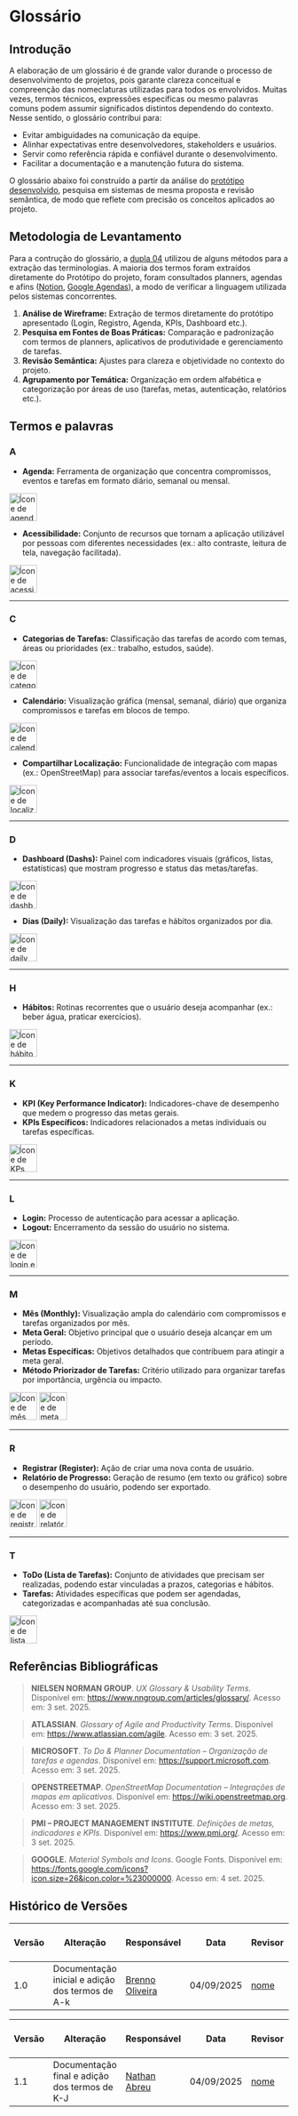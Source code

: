 # Glossário

## Introdução  

A elaboração de um glossário é de grande valor durande o processo de desenvolvimento de projetos, pois garante clareza conceitual e compreenção das nomeclaturas utilizadas para todos os envolvidos. Muitas vezes, termos técnicos, expressões específicas ou mesmo palavras comuns podem assumir significados distintos dependendo do contexto. Nesse sentido, o glossário contribui para:  

- Evitar ambiguidades na comunicação da equipe. 
- Alinhar expectativas entre desenvolvedores, stakeholders e usuários.
- Servir como referência rápida e confiável durante o desenvolvimento. 
- Facilitar a documentação e a manutenção futura do sistema.  

O glossário abaixo foi construído a partir da análise do [protótipo desenvolvido](Base/1.2.7.Prototipo.md), pesquisa em sistemas de mesma proposta e revisão semântica, de modo que reflete com precisão os conceitos aplicados ao projeto.  

## Metodologia de Levantamento

Para a contrução do glossário, a [dupla 04](Atas/2.1.Ata01.md) utilizou de alguns métodos para a extração das terminologias. A maioria dos termos foram extraídos diretamente do Protótipo do projeto, foram consultados planners, agendas e afins ([Notion](https://www.notion.com/), [Google Agendas](https://www.google.com/url?sa=t&source=web&rct=j&opi=89978449&url=https://workspace.google.com/intl/pt-BR/products/calendar/)), a modo de verificar a linguagem utilizada pelos sistemas concorrentes. 

1. **Análise de Wireframe:** Extração de termos diretamente do protótipo apresentado (Login, Registro, Agenda, KPIs, Dashboard etc.).  
2. **Pesquisa em Fontes de Boas Práticas:** Comparação e padronização com termos de planners, aplicativos de produtividade e gerenciamento de tarefas.  
3. **Revisão Semântica:** Ajustes para clareza e objetividade no contexto do projeto.  
4. **Agrupamento por Temática:** Organização em ordem alfabética e categorização por áreas de uso (tarefas, metas, autenticação, relatórios etc.).  

## Termos e palavras

### A  
- **Agenda:** Ferramenta de organização que concentra compromissos, eventos e tarefas em formato diário, semanal ou mensal. 
<img src="Assets/icones/agenda.svg" width="50" alt="Ícone de agenda">

- **Acessibilidade:** Conjunto de recursos que tornam a aplicação utilizável por pessoas com diferentes necessidades (ex.: alto contraste, leitura de tela, navegação facilitada).  
<img src="Assets/icones/acessibilidade.svg" width="50" alt="Ícone de acessibilidade">

---

### C  
- **Categorias de Tarefas:** Classificação das tarefas de acordo com temas, áreas ou prioridades (ex.: trabalho, estudos, saúde). 
<img src="Assets/icones/categorias.svg" width="50" alt="Ícone de categorias">

- **Calendário:** Visualização gráfica (mensal, semanal, diário) que organiza compromissos e tarefas em blocos de tempo.
<img src="Assets/icones/calendario.svg" width="50" alt="Ícone de calendário">

- **Compartilhar Localização:** Funcionalidade de integração com mapas (ex.: OpenStreetMap) para associar tarefas/eventos a locais específicos.
<img src="Assets/icones/localização.svg" width="50" alt="Ícone de localizaçao"> 

---

### D  
- **Dashboard (Dashs):** Painel com indicadores visuais (gráficos, listas, estatísticas) que mostram progresso e status das metas/tarefas.
<img src="Assets/icones/dashboard.svg" width="50" alt="Ícone de dashboard">

- **Dias (Daily):** Visualização das tarefas e hábitos organizados por dia.

<img src="Assets/icones/dia.svg" width="50" alt="Ícone de daily">

--- 

### H  
- **Hábitos:** Rotinas recorrentes que o usuário deseja acompanhar (ex.: beber água, praticar exercícios).

<img src="Assets/icones/habitos.svg" width="50" alt="Ícone de hábitos">

---

### K  
- **KPI (Key Performance Indicator):** Indicadores-chave de desempenho que medem o progresso das metas gerais.  
- **KPIs Específicos:** Indicadores relacionados a metas individuais ou tarefas específicas.

<img src="Assets/icones/kpi.svg" width="50" alt="Ícone de KPs">  

---

### L
- **Login:** Processo de autenticação para acessar a aplicação.
- **Logout:** Encerramento da sessão do usuário no sistema.

<img src="Assets/icones/login.png" width="50" alt="Ícone de login e logout">

---

### M
- **Mês (Monthly):** Visualização ampla do calendário com compromissos e tarefas organizados por mês.
- **Meta Geral:** Objetivo principal que o usuário deseja alcançar em um período.
- **Metas Específicas:** Objetivos detalhados que contribuem para atingir a meta geral.
- **Método Priorizador de Tarefas:** Critério utilizado para organizar tarefas por importância, urgência ou impacto.

<img src="Assets/icones/mes.png" width="50" alt="Ícone de mês">
<img src="Assets/icones/metas.png" width="50" alt="Ícone de meta">

---

### R
- **Registrar (Register):** Ação de criar uma nova conta de usuário.
- **Relatório de Progresso:** Geração de resumo (em texto ou gráfico) sobre o desempenho do usuário, podendo ser exportado.

<img src="Assets/icones/registrar.png" width="50" alt="Ícone de registrar">
<img src="Assets/icones/relatorio.png" width="50" alt="Ícone de relatório">

---

### T
- **ToDo (Lista de Tarefas):** Conjunto de atividades que precisam ser realizadas, podendo estar vinculadas a prazos, categorias e hábitos.
- **Tarefas:** Atividades específicas que podem ser agendadas, categorizadas e acompanhadas até sua conclusão.

<img src="Assets/icones/lista.png" width="50" alt="Ícone de lista de tarefas">


## Referências Bibliográficas

> **NIELSEN NORMAN GROUP**. *UX Glossary & Usability Terms*. Disponível em: <https://www.nngroup.com/articles/glossary/>. Acesso em: 3 set. 2025.

> **ATLASSIAN**. *Glossary of Agile and Productivity Terms*. Disponível em: <https://www.atlassian.com/agile>. Acesso em: 3 set. 2025.

> **MICROSOFT**. *To Do & Planner Documentation – Organização de tarefas e agendas*. Disponível em: <https://support.microsoft.com>. Acesso em: 3 set. 2025.

> **OPENSTREETMAP**. *OpenStreetMap Documentation – Integrações de mapas em aplicativos*. Disponível em: <https://wiki.openstreetmap.org>. Acesso em: 3 set. 2025.

> **PMI – PROJECT MANAGEMENT INSTITUTE**. *Definições de metas, indicadores e KPIs*. Disponível em: <https://www.pmi.org/>. Acesso em: 3 set. 2025.

> **GOOGLE.** *Material Symbols and Icons*. Google Fonts. Disponível em: <https://fonts.google.com/icons?icon.size=26&icon.color=%23000000>. Acesso em: 4 set. 2025.

## Histórico de Versões

| Versão | Alteração | Responsável | Data | Revisor |  Detalhes da Revisão | Data da Revisão |
|--------|-----------|-------------|------|---------|----------------------|-----------------|
| 1.0 | Documentação inicial e adição dos termos de A-k | [Brenno Oliveira](https://github.com/Brenno-Silva01) | 04/09/2025 | [nome](https://github.com/nateejpg) | Ajustando partes do Glosário | 04/09/2025 |


| Versão | Alteração | Responsável | Data | Revisor |  Detalhes da Revisão | Data da Revisão |
|--------|-----------|-------------|------|---------|----------------------|-----------------|
| 1.1 | Documentação final e adição dos termos de K-J | [Nathan Abreu](https://github.com/nateejpg) | 04/09/2025 | [nome](https://github.com/nateejpg) | xxxxx | XX/XX/XXXX |